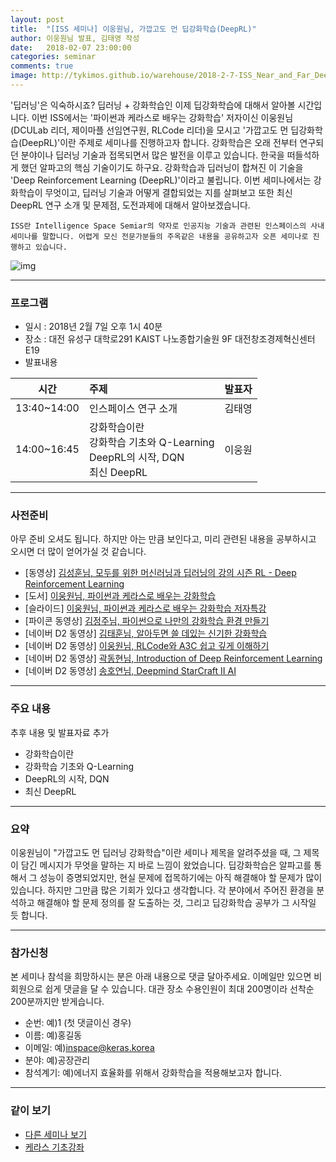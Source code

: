 ```yaml
---
layout: post
title:  "[ISS 세미나] 이웅원님, 가깝고도 먼 딥강화학습(DeepRL)"
author: 이웅원님 발표, 김태영 작성
date:   2018-02-07 23:00:00
categories: seminar
comments: true
image: http://tykimos.github.io/warehouse/2018-2-7-ISS_Near_and_Far_DeepRL_title.png
---
```

'딥러닝'은 익숙하시죠? 딥러닝 + 강화학습인 이제 딥강화학습에 대해서 알아볼 시간입니다. 이번 ISS에서는 '파이썬과 케라스로 배우는 강화학습' 저자이신 이웅원님(DCULab 리더, 제이마플 선임연구원, RLCode 리더)을 모시고 '가깝고도 먼 딥강화학습(DeepRL)'이란 주제로 세미나를 진행하고자 합니다. 강화학습은 오래 전부터 연구되던 분야이나 딥러닝 기술과 접목되면서 많은 발전을 이루고 있습니다. 한국을 떠들석하게 했던 알파고의 핵심 기술이기도 하구요. 강화학습과 딥러닝이 합쳐진 이 기술을 'Deep Reinforcement Learning (DeepRL)'이라고 불립니다. 이번 세미나에서는 강화학습이 무엇이고, 딥러닝 기술과 어떻게 결합되었는 지를 살펴보고 또한 최신 DeepRL 연구 소개 및 문제점, 도전과제에 대해서 알아보겠습니다.

    ISS란 Intelligence Space Semiar의 약자로 인공지능 기술과 관련된 인스페이스의 사내 세미나를 말합니다. 어렵게 모신 전문가분들의 주옥같은 내용을 공유하고자 오픈 세미나로 진행하고 있습니다.

![img](http://tykimos.github.io/warehouse/2018-2-7-ISS_Near_and_Far_DeepRL_title.png)

---
### 프로그램

* 일시 : 2018년 2월 7일 오후 1시 40분
* 장소 : 대전 유성구 대학로291 KAIST 나노종합기술원 9F 대전창조경제혁신센터 E19
* 발표내용

|시간|주제|발표자|
|-|:-|:-:|
|13:40~14:00|인스페이스 연구 소개|김태영|
|14:00~16:45|강화학습이란<br>강화학습 기초와 Q-Learning<br>DeepRL의 시작, DQN<br>최신 DeepRL|이웅원|

---

### 사전준비

아무 준비 오셔도 됩니다. 하지만 아는 만큼 보인다고, 미리 관련된 내용을 공부하시고 오시면 더 많이 얻어가실 것 같습니다.

* [동영상] [김성훈님, 모두를 위한 머신러닝과 딥러닝의 강의 시즌 RL - Deep Reinforcement Learning](https://hunkim.github.io/ml/)
* [도서] [이웅원님, 파이썬과 케라스로 배우는 강화학습](http://www.kyobobook.co.kr/product/detailViewKor.laf?barcode=9791158390723)
* [슬라이드] [이웅원님, 파이썬과 케라스로 배우는 강화학습 저자특강](https://www.slideshare.net/WoongwonLee/ss-78783597)
* [파이콘 동영상] [김정주님, 파이썬으로 나만의 강화학습 환경 만들기](https://www.youtube.com/watch?v=chVLag1NIAQ)
* [네이버 D2 동영상] [김태훈님, 알아두면 쓸 데있는 신기한 강화학습](https://www.youtube.com/watch?v=NGGO0zdzhVQ)
* [네이버 D2 동영상] [이웅원님, RLCode와 A3C 쉽고 깊게 이해하기](https://www.youtube.com/watch?v=gINks-YCTBs)
* [네이버 D2 동영상] [곽동현님, Introduction of Deep Reinforcement Learning](https://www.youtube.com/watch?v=dw0sHzE1oAc)
* [네이버 D2 동영상] [송호연님, Deepmind StarCraft II AI](https://www.youtube.com/watch?v=eKA4EPpLCIU)

---

### 주요 내용

추후 내용 및 발표자료 추가

* 강화학습이란
* 강화학습 기초와 Q-Learning
* DeepRL의 시작, DQN
* 최신 DeepRL

---

### 요약

이웅원님이 "가깝고도 먼 딥러닝 강화학습"이란 세미나 제목을 알려주셨을 때, 그 제목이 담긴 메시지가 무엇을 말하는 지 바로 느낌이 왔었습니다. 딥강화학습은 알파고를 통해서 그 성능이 증명되었지만, 현실 문제에 접목하기에는 아직 해결해야 할 문제가 많이 있습니다. 하지만 그만큼 많은 기회가 있다고 생각합니다. 각 분야에서 주어진 환경을 분석하고 해결해야 할 문제 정의를 잘 도출하는 것, 그리고 딥강화학습 공부가 그 시작일 듯 합니다.

---

### 참가신청

본 세미나 참석을 희망하시는 분은 아래 내용으로 댓글 달아주세요. 이메일만 있으면 비회원으로 쉽게 댓글을 달 수 있습니다. 대관 장소 수용인원이 최대 200명이라 선착순 200분까지만 받게습니다.

* 순번: 예)1 (첫 댓글이신 경우)
* 이름: 예)홍길동
* 이메일: 예)inspace@keras.korea
* 분야: 예)공장관리
* 참석계기: 예)에너지 효율화를 위해서 강화학습을 적용해보고자 합니다.

---

### 같이 보기

* [다른 세미나 보기](https://tykimos.github.io/seminar/)
* [케라스 기초강좌](https://tykimos.github.io/lecture/)
